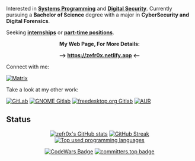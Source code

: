 Interested in [**Systems Programming**](https://en.wikipedia.org/wiki/Systems_programming) and [**Digital Security**](https://en.wikipedia.org/wiki/Computer_security). Currently pursuing a **Bachelor of Science** degree with a major in **CyberSecurity and Digital Forensics**.

Seeking [**internships**](https://en.wikipedia.org/wiki/Internship) or [**part-time positions**](https://en.wikipedia.org/wiki/Part-time_contract).

<div align="center">

**My Web Page, For More Details:**

**--> https://zefr0x.netlify.app <--**

</div>

Connect with me:

[![Matrix](https://img.shields.io/badge/Matrix-000000?style=for-the-badge&logo=Matrix&logoColor=white)](https://matrix.to/#/@zer0-x:kde.org)

Take a look at my other work:

[![GitLab](https://img.shields.io/badge/GitLab-FCA121?style=for-the-badge&logo=GitLab&logoColor=white)](https://gitlab.com/zefr0x) [![GNOME Gitlab](https://img.shields.io/badge/GNOME-4A86CF?style=for-the-badge&logo=gnome&logoColor=white)](https://gitlab.gnome.org/zefr0x) [![freedesktop.org Gitlab](https://img.shields.io/badge/FDO-3B80AE?style=for-the-badge&logo=freedesktopdotorg&logoColor=white)](https://gitlab.freedesktop.org/zefr0x) [![AUR](https://img.shields.io/badge/AUR-1793D1?style=for-the-badge&logo=archlinux&logoColor=white)](https://aur.archlinux.org/packages?SeB=M&K=zefr0x)

 <!-- [![GitHub](https://img.shields.io/badge/GitHub-181717?style=for-the-badge&logo=GitHub&logoColor=white)](https://github.com/zefr0x) -->

## Status

<div align="center">

[![zefr0x's GitHub stats](https://github-readme-stats.vercel.app/api?username=zefr0x&rank_icon=percentile&show_icons=true&theme=dark&border_radius=25&custom_title=GitHub%20Status&show=reviews)](https://github.com/anuraghazra/github-readme-stats)
[![GitHub Streak](https://streak-stats.demolab.com/?user=zefr0x&theme=dark&border_radius=25&date_format=j%2Fn[%2FY]&exclude_days=Fri%2CSat)](https://git.io/streak-stats)
[![Top used programming languages](https://github-readme-stats.vercel.app/api/top-langs/?username=zefr0x&show_icons=true&theme=dark&border_radius=25&langs_count=8&layout=compact)](https://github.com/anuraghazra/github-readme-stats)

[![CodeWars Badge](https://www.codewars.com/users/zefr0x/badges/large)](https://www.codewars.com/users/zefr0x)
[![committers.top badge](https://user-badge.committers.top/saudi_arabia/zefr0x.svg)](https://user-badge.committers.top/saudi_arabia/zefr0x)

</div>
